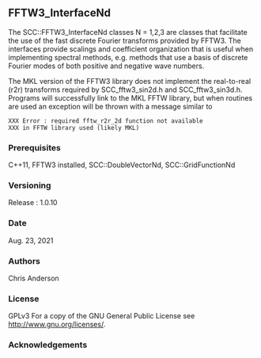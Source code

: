 ## FFTW3_InterfaceNd

The SCC::FFTW3_InterfaceNd classes N = 1,2,3 are classes that facilitate the use of the fast discrete Fourier transforms provided by FFTW3. The interfaces provide scalings and coefficient organization that is useful when implementing spectral methods, e.g. methods that use a basis of discrete Fourier modes of both positive and negative wave numbers.

The MKL version of the FFTW3 library does not implement the real-to-real (r2r) transforms required by SCC_fftw3_sin2d.h and SCC_fftw3_sin3d.h. Programs will successfully link to the MKL FFTW library, but when  routines are used an exception will be thrown with a message similar to 


    XXX Error : required fftw_r2r_2d function not available
    XXX in FFTW library used (likely MKL)



### Prerequisites
C++11, FFTW3 installed, SCC::DoubleVectorNd, SCC::GridFunctionNd
### Versioning
Release : 1.0.10
### Date
Aug. 23, 2021
### Authors
Chris Anderson
### License
GPLv3  For a copy of the GNU General Public License see <http://www.gnu.org/licenses/>.
### Acknowledgements









